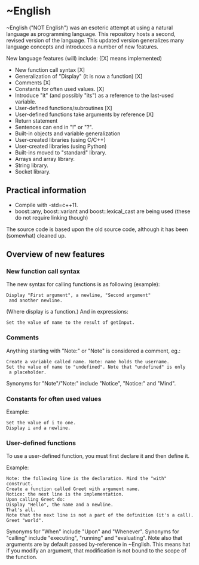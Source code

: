 # ~English
~English ("NOT English") was an esoteric attempt at using a natural
 language as programming language.
This repository hosts a second, revised version of the language.
This updated version generalizes many language concepts and introduces
 a number of new features. 

New language features (will) include: ([X] means implemented)
* New function call syntax [X]
* Generalization of "Display" (it is now a function) [X]
* Comments [X]
* Constants for often used values. [X]
* Introduce "it" (and possibly "its") as a reference to the
 last-used variable.
* User-defined functions/subroutines [X]
* User-defined functions take arguments by reference [X]
* Return statement
* Sentences can end in "!" or "?".
* Built-in objects and variable generalization
* User-created libraries (using C/C++)
* User-created libraries (using Python)
* Built-ins moved to "standard" library.
* Arrays and array library.
* String library.
* Socket library.

## Practical information
* Compile with -std=c++11.
* boost::any, boost::variant and boost::lexical_cast are being used
 (these do not require linking though)

The source code is based upon the old source code, although it has been
 (somewhat) cleaned up.

## Overview of new features

### New function call syntax
The new syntax for calling functions is as following (example):

    Display "First argument", a newline, "Second argument"
     and another newline.

(Where display is a function.)
And in expressions:

    Set the value of name to the result of getInput.

### Comments
Anything starting with "Note:" or "Note" is considered a comment, eg.:

    Create a variable called name. Note: name holds the username.
    Set the value of name to "undefined". Note that "undefined" is only
     a placeholder.

Synonyms for "Note"/"Note:" include "Notice", "Notice:" and "Mind".

### Constants for often used values
Example:

    Set the value of i to one.
    Display i and a newline.

### User-defined functions
To use a user-defined function, you must first declare it and then define
 it.

Example:

    Note: the following line is the declaration. Mind the "with" construct.
    Create a function called Greet with argument name.
    Notice: the next line is the implementation.
    Upon calling Greet do:
    Display "Hello", the name and a newline.
    That's all.
    Note that the next line is not a part of the definition (it's a call).
    Greet "world".

Synonyms for "When" include "Upon" and "Whenever". Synonyms for "calling"
 include "executing", "running" and "evaluating".
Note also that arguments are by default passed by-reference in ~English.
This means hat if you modify an argument, that modification is not bound to
 the scope of the function.
